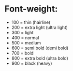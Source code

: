 # Font-weight:
- 100 = thin (hairline)
- 200 = extra light (ultra light)
- 300 = light
- 400 = normal
- 500 = medium
- 600 = semi bold (demi bold)
- 700 = bold
- 800 = extra bold (ultra bold)
- 900 = black (heavy)